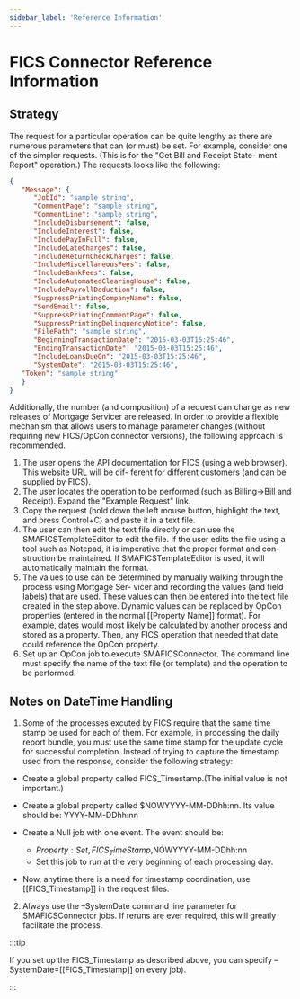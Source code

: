 ```yaml
---
sidebar_label: 'Reference Information'
---
```


# FICS Connector Reference Information

## Strategy

The request for a particular operation can be quite lengthy as there are numerous parameters that can (or must) be set. For example, consider one of the simpler requests. (This is for the "Get Bill and Receipt State- ment Report" operation.) The requests looks like the following:

```json
{
   "Message": {
      "JobId": "sample string",
      "CommentPage": "sample string",
      "CommentLine": "sample string", 
      "IncludeDisbursement": false,
      "IncludeInterest": false,
      "IncludePayInFull": false,
      "IncludeLateCharges": false, 
      "IncludeReturnCheckCharges": false, 
      "IncludeMiscellaneousFees": false, 
      "IncludeBankFees": false, 
      "IncludeAutomatedClearingHouse": false, 
      "IncludePayrollDeduction": false, 
      "SuppressPrintingCompanyName": false,
      "SendEmail": false,
      "SuppressPrintingCommentPage": false, 
      "SuppressPrintingDelinquencyNotice": false, 
      "FilePath": "sample string", 
      "BeginningTransactionDate": "2015-03-03T15:25:46", 
      "EndingTransactionDate": "2015-03-03T15:25:46", 
      "IncludeLoansDueOn": "2015-03-03T15:25:46", 
      "SystemDate": "2015-03-03T15:25:46",
   "Token": "sample string"
   } 
}
```

Additionally, the number (and composition) of a request can change as new releases of Mortgage Servicer are released. In order to provide a flexible mechanism that allows users to manage parameter changes (without requiring new FICS/OpCon connector versions), the following approach is recommended.

1. The user opens the API documentation for FICS (using a web browser). This website URL will be dif- ferent for different customers (and can be supplied by FICS).
2. The user locates the operation to be performed (such as Billing->Bill and Receipt). Expand the "Example Request" link.
3. Copy the request (hold down the left mouse button, highlight the text, and press Control+C) and paste it in a text file.
4. The user can then edit the text file directly or can use the SMAFICSTemplateEditor to edit the file. If the user edits the file using a tool such as Notepad, it is imperative that the proper format and con- struction be maintained. If SMAFICSTemplateEditor is used, it will automatically maintain the format.
5. The values to use can be determined by manually walking through the process using Mortgage Ser- vicer and recording the values (and field labels) that are used. These values can then be entered into the text file created in the step above. Dynamic values can be replaced by OpCon properties (entered in the normal [[Property Name]] format). For example, dates would most likely be calculated by another process and stored as a property. Then, any FICS operation that needed that date could reference the OpCon property.
6. Set up an OpCon job to execute SMAFICSConnector. The command line must specify the name of the text file (or template) and the operation to be performed.

## Notes on DateTime Handling

1. Some of the processes excuted by FICS require that the same time stamp be used for each of them. For example, in processing the daily report bundle, you must use the same time stamp for the update cycle for successful completion. Instead of trying to capture the timestamp used from the response, consider the following strategy:
* Create a global property called FICS_Timestamp.(The initial value is not important.)
* Create a global property called $NOWYYYY-MM-DDhh:nn. Its value should be: YYYY-MM-DDhh:nn
* Create a Null job with one event. The event should be:
   * $Property:Set,FICS_TimeStamp,$NOWYYYY-MM-DDhh:nn 
   * Set this job to run at the very beginning of each processing day.

* Now, anytime there is a need for timestamp coordination, use [[FICS_Timestamp]] in the request files.

2. Always use the –SystemDate command line parameter for SMAFICSConnector jobs. If reruns are
ever required, this will greatly facilitate the process. 

:::tip

If you set up the FICS_Timestamp as described above, you can specify –SystemDate=[[FICS_Timestamp]] on every job).

:::